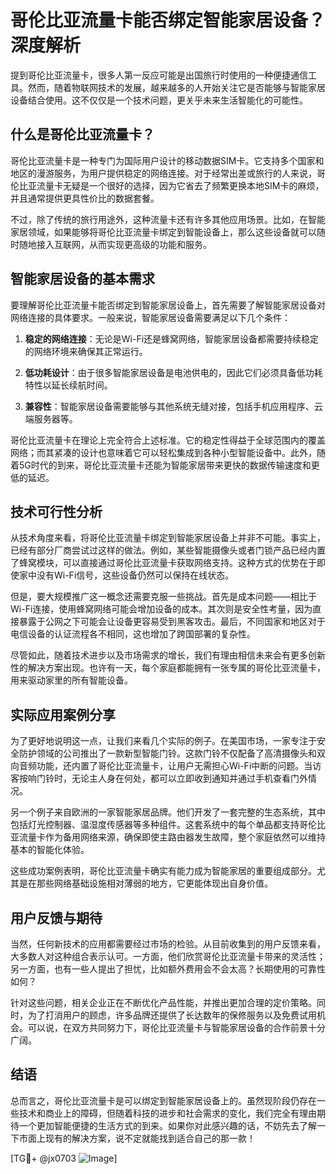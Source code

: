 # 哥伦比亚流量卡能否绑定智能家居设备？深度解析

提到哥伦比亚流量卡，很多人第一反应可能是出国旅行时使用的一种便捷通信工具。然而，随着物联网技术的发展，越来越多的人开始关注它是否能够与智能家居设备结合使用。这不仅仅是一个技术问题，更关乎未来生活智能化的可能性。

## 什么是哥伦比亚流量卡？

哥伦比亚流量卡是一种专门为国际用户设计的移动数据SIM卡。它支持多个国家和地区的漫游服务，为用户提供稳定的网络连接。对于经常出差或旅行的人来说，哥伦比亚流量卡无疑是一个很好的选择，因为它省去了频繁更换本地SIM卡的麻烦，并且通常提供更具性价比的数据套餐。

不过，除了传统的旅行用途外，这种流量卡还有许多其他应用场景。比如，在智能家居领域，如果能够将哥伦比亚流量卡绑定到智能设备上，那么这些设备就可以随时随地接入互联网，从而实现更高级的功能和服务。

## 智能家居设备的基本需求

要理解哥伦比亚流量卡能否绑定到智能家居设备上，首先需要了解智能家居设备对网络连接的具体要求。一般来说，智能家居设备需要满足以下几个条件：

1. **稳定的网络连接**：无论是Wi-Fi还是蜂窝网络，智能家居设备都需要持续稳定的网络环境来确保其正常运行。
   
2. **低功耗设计**：由于很多智能家居设备是电池供电的，因此它们必须具备低功耗特性以延长续航时间。
   
3. **兼容性**：智能家居设备需要能够与其他系统无缝对接，包括手机应用程序、云端服务器等。

哥伦比亚流量卡在理论上完全符合上述标准。它的稳定性得益于全球范围内的覆盖网络；而其紧凑的设计也意味着它可以轻松集成到各种小型智能设备中。此外，随着5G时代的到来，哥伦比亚流量卡还能为智能家居带来更快的数据传输速度和更低的延迟。

## 技术可行性分析

从技术角度来看，将哥伦比亚流量卡绑定到智能家居设备上并非不可能。事实上，已经有部分厂商尝试过这样的做法。例如，某些智能摄像头或者门锁产品已经内置了蜂窝模块，可以直接通过哥伦比亚流量卡获取网络支持。这种方式的优势在于即使家中没有Wi-Fi信号，这些设备仍然可以保持在线状态。

但是，要大规模推广这一概念还需要克服一些挑战。首先是成本问题——相比于Wi-Fi连接，使用蜂窝网络可能会增加设备的成本。其次则是安全性考量，因为直接暴露于公网之下可能会让设备更容易受到黑客攻击。最后，不同国家和地区对于电信设备的认证流程各不相同，这也增加了跨国部署的复杂性。

尽管如此，随着技术进步以及市场需求的增长，我们有理由相信未来会有更多创新性的解决方案出现。也许有一天，每个家庭都能拥有一张专属的哥伦比亚流量卡，用来驱动家里的所有智能设备。

## 实际应用案例分享

为了更好地说明这一点，让我们来看几个实际的例子。在美国市场，一家专注于安全防护领域的公司推出了一款新型智能门铃。这款门铃不仅配备了高清摄像头和双向音频功能，还内置了哥伦比亚流量卡，让用户无需担心Wi-Fi中断的问题。当访客按响门铃时，无论主人身在何处，都可以立即收到通知并通过手机查看门外情况。

另一个例子来自欧洲的一家智能家居品牌。他们开发了一套完整的生态系统，其中包括灯光控制器、温湿度传感器等多种组件。这套系统中的每个单品都支持哥伦比亚流量卡作为备用网络来源，确保即使主路由器发生故障，整个家庭依然可以维持基本的智能化体验。

这些成功案例表明，哥伦比亚流量卡确实有能力成为智能家居的重要组成部分。尤其是在那些网络基础设施相对薄弱的地方，它更能体现出自身价值。

## 用户反馈与期待

当然，任何新技术的应用都需要经过市场的检验。从目前收集到的用户反馈来看，大多数人对这种组合表示认可。一方面，他们欣赏哥伦比亚流量卡带来的灵活性；另一方面，也有一些人提出了担忧，比如额外费用会不会太高？长期使用的可靠性如何？

针对这些问题，相关企业正在不断优化产品性能，并推出更加合理的定价策略。同时，为了打消用户的顾虑，许多品牌还提供了长达数年的保修服务以及免费试用机会。可以说，在双方共同努力下，哥伦比亚流量卡与智能家居设备的合作前景十分广阔。

## 结语

总而言之，哥伦比亚流量卡是可以绑定到智能家居设备上的。虽然现阶段仍存在一些技术和商业上的障碍，但随着科技的进步和社会需求的变化，我们完全有理由期待一个更加智能便捷的生活方式的到来。如果你对此感兴趣的话，不妨先去了解一下市面上现有的解决方案，说不定就能找到适合自己的那一款！

[TG💪+ @jx0703 ![Image](https://github.com/user-attachments/assets/dbca1d08-cadb-493c-b0ec-ad6f7a83f270)]